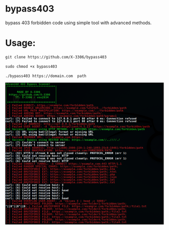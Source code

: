# bypass403
bypass 403 forbidden code using simple tool with advanced methods.

# Usage:

 ```
git clone https://github.com/X-3306/bypass403
```

 ```
sudo chmod +x bypass403
```

 ```
./bypass403 https://domain.com  path
```

![page appearance](https://github.com/X-3306/bypass403/blob/main/Screenshot.png)
